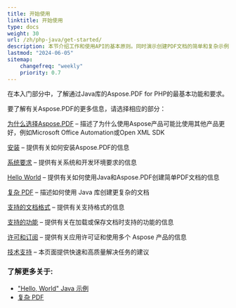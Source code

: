 ```yaml
---
title: 开始使用
linktitle: 开始使用
type: docs
weight: 30
url: /zh/php-java/get-started/
description: 本节介绍工作和使用API的基本原则。同时演示创建PDF文档的简单和复杂示例
lastmod: "2024-06-05"   
sitemap: 
    changefreq: "weekly"
    priority: 0.7
---
```


在本入门部分中，了解通过Java库的Aspose.PDF for PHP的最基本功能和要求。

要了解有关Aspose.PDF的更多信息，请选择相应的部分：

[为什么选择Aspose.PDF](/pdf/zh/php-java/why-aspose-pdf/) – 描述了为什么使用Aspose产品可能比使用其他产品更好，例如Microsoft Office Automation或Open XML SDK

[安装](/pdf/zh/php-java/installation/) – 提供有关如何安装Aspose.PDF的信息

[系统要求](/pdf/zh/php-java/system-requirements/) – 提供有关系统和开发环境要求的信息

[Hello World](/pdf/zh/php-java/hello-world-example/) – 提供有关如何使用Java和Aspose.PDF创建简单PDF文档的信息

[复杂 PDF](/pdf/zh/php-java/complex-pdf-example/) – 描述如何使用 Java 库创建更复杂的文档

[支持的文档格式](/pdf/zh/php-java/supported-file-formats/) – 提供有关支持格式的信息

[支持的功能](/pdf/zh/php-java/key-features/) – 提供有关在加载或保存文档时支持的功能的信息

[许可和订阅](/pdf/zh/php-java/licensing/) – 提供有关应用许可证和使用多个 Aspose 产品的信息

[技术支持](/pdf/zh/php-java/technical-support/) – 本页面提供快速和高质量解决任务的建议

### 了解更多关于:

- ["Hello, World" Java 示例](/pdf/zh/php-java/hello-world-example/)
- [复杂 PDF](/pdf/zh/php-java/complex-pdf-example/)